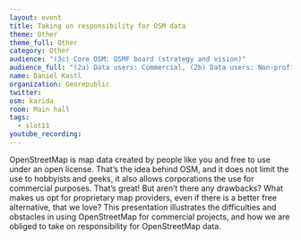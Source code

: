 ```yaml
---
layout: event
title: Taking on responsibility for OSM data
theme: Other
theme_full: Other
category: Other
audience: "(3c) Core OSM: OSMF board (strategy and vision)"
audience_full: "(2a) Data users: Commercial, (2b) Data users: Non-profit and public service"
name: Daniel Kastl
organization: Georepublic
twitter:
osm: karida
room: Main hall
tags:
  - slot11
youtube_recording:
---
```

OpenStreetMap is map data created by people like you and free to use under an open license. That’s the idea behind OSM, and it does not limit the use to hobbyists and geeks, it also allows corporations the use for commercial purposes. That’s great!
But aren’t there any drawbacks? What makes us opt for proprietary map providers, even if there is a better free alternative, that we love?
This presentation illustrates the difficulties and obstacles in using OpenStreetMap for commercial projects, and how we are obliged to take on responsibility for OpenStreetMap data.
